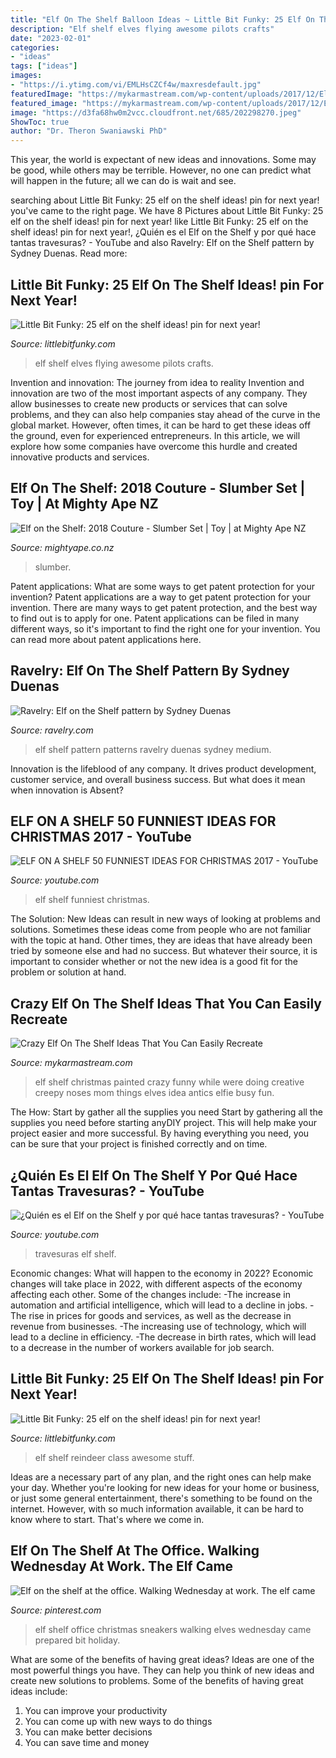 ```yaml
---
title: "Elf On The Shelf Balloon Ideas ~ Little Bit Funky: 25 Elf On The Shelf Ideas! pin For Next Year!"
description: "Elf shelf elves flying awesome pilots crafts"
date: "2023-02-01"
categories:
- "ideas"
tags: ["ideas"]
images:
- "https://i.ytimg.com/vi/EMLHsCZCf4w/maxresdefault.jpg"
featuredImage: "https://mykarmastream.com/wp-content/uploads/2017/12/Elf-on-the-Shelf-Ideas-2-.jpg"
featured_image: "https://mykarmastream.com/wp-content/uploads/2017/12/Elf-on-the-Shelf-Ideas-2-.jpg"
image: "https://d3fa68hw0m2vcc.cloudfront.net/685/202298270.jpeg"
ShowToc: true
author: "Dr. Theron Swaniawski PhD"
---
```



This year, the world is expectant of new ideas and innovations. Some may be good, while others may be terrible. However, no one can predict what will happen in the future; all we can do is wait and see.

	

		
searching about Little Bit Funky: 25 elf on the shelf ideas! pin for next year! you've came to the right page. We have 8 Pictures about Little Bit Funky: 25 elf on the shelf ideas! pin for next year! like Little Bit Funky: 25 elf on the shelf ideas! pin for next year!, ¿Quién es el Elf on the Shelf y por qué hace tantas travesuras? - YouTube and also Ravelry: Elf on the Shelf pattern by Sydney Duenas. Read more:
		
    
## Little Bit Funky: 25 Elf On The Shelf Ideas! pin For Next Year!

<img loading=lazy src="https://2.bp.blogspot.com/-SwYZIUR5dns/Ur9eqPUL6DI/AAAAAAAATtg/1gt5vOxB0Jk/s1600/IMG_7382.JPG" onerror="this.onerror=null;this.src='https://tse1.mm.bing.net/th?id=OIP.vumg5YBZdHwPUXzxeAKMqQHaHa&amp;pid=15.1';" alt="Little Bit Funky: 25 elf on the shelf ideas! pin for next year!">

_Source: littlebitfunky.com_

>elf shelf elves flying awesome pilots crafts. 

	

Invention and innovation: The journey from idea to reality
Invention and innovation are two of the most important aspects of any company. They allow businesses to create new products or services that can solve problems, and they can also help companies stay ahead of the curve in the global market. However, often times, it can be hard to get these ideas off the ground, even for experienced entrepreneurs. In this article, we will explore how some companies have overcome this hurdle and created innovative products and services.

    
## Elf On The Shelf: 2018 Couture - Slumber Set | Toy | At Mighty Ape NZ

<img loading=lazy src="https://d3fa68hw0m2vcc.cloudfront.net/685/202298270.jpeg" onerror="this.onerror=null;this.src='https://tse2.mm.bing.net/th?id=OIP.8L8KSqUC5zgB36sRG9fHUwHaHa&amp;pid=15.1';" alt="Elf on the Shelf: 2018 Couture - Slumber Set | Toy | at Mighty Ape NZ">

_Source: mightyape.co.nz_

>slumber. 

	

Patent applications: What are some ways to get patent protection for your invention?
Patent applications are a way to get patent protection for your invention. There are many ways to get patent protection, and the best way to find out is to apply for one. Patent applications can be filed in many different ways, so it's important to find the right one for your invention. You can read more about patent applications here.

    
## Ravelry: Elf On The Shelf Pattern By Sydney Duenas

<img loading=lazy src="https://images4-e.ravelrycache.com/uploads/LoobysLoops/341356696/20151206_131541_medium.jpg" onerror="this.onerror=null;this.src='https://tse1.mm.bing.net/th?id=OIP.-uDQaUplIidhYqTYYu_oOQHaNL&amp;pid=15.1';" alt="Ravelry: Elf on the Shelf pattern by Sydney Duenas">

_Source: ravelry.com_

>elf shelf pattern patterns ravelry duenas sydney medium. 

	

Innovation is the lifeblood of any company. It drives product development, customer service, and overall business success. But what does it mean when innovation is Absent?

    
## ELF ON A SHELF 50 FUNNIEST IDEAS FOR CHRISTMAS 2017 - YouTube

<img loading=lazy src="https://i.ytimg.com/vi/NqrSBkzhqPw/maxresdefault.jpg" onerror="this.onerror=null;this.src='https://tse4.mm.bing.net/th?id=OIP.5E_kaFmYJ-k10kdrzIevBQHaEK&amp;pid=15.1';" alt="ELF ON A SHELF 50 FUNNIEST IDEAS FOR CHRISTMAS 2017 - YouTube">

_Source: youtube.com_

>elf shelf funniest christmas. 

	

The Solution:
New Ideas can result in new ways of looking at problems and solutions. Sometimes these ideas come from people who are not familiar with the topic at hand. Other times, they are ideas that have already been tried by someone else and had no success. But whatever their source, it is important to consider whether or not the new idea is a good fit for the problem or solution at hand.

    
## Crazy Elf On The Shelf Ideas That You Can Easily Recreate

<img loading=lazy src="https://mykarmastream.com/wp-content/uploads/2017/12/Elf-on-the-Shelf-Ideas-2-.jpg" onerror="this.onerror=null;this.src='https://tse2.mm.bing.net/th?id=OIP.Ofcy-gPneG2wQpOZgAJz-QHaKX&amp;pid=15.1';" alt="Crazy Elf On The Shelf Ideas That You Can Easily Recreate">

_Source: mykarmastream.com_

>elf shelf christmas painted crazy funny while were doing creative creepy noses mom things elves idea antics elfie busy fun. 

	

The How: Start by gather all the supplies you need
Start by gathering all the supplies you need before starting anyDIY project. This will help make your project easier and more successful. By having everything you need, you can be sure that your project is finished correctly and on time.

    
## ¿Quién Es El Elf On The Shelf Y Por Qué Hace Tantas Travesuras? - YouTube

<img loading=lazy src="https://i.ytimg.com/vi/EMLHsCZCf4w/maxresdefault.jpg" onerror="this.onerror=null;this.src='https://tse4.mm.bing.net/th?id=OIP.MuboVGDxzIw-U97pMgRQqgHaEK&amp;pid=15.1';" alt="¿Quién es el Elf on the Shelf y por qué hace tantas travesuras? - YouTube">

_Source: youtube.com_

>travesuras elf shelf. 

	

Economic changes: What will happen to the economy in 2022?
Economic changes will take place in 2022, with different aspects of the economy affecting each other. Some of the changes include: 
-The increase in automation and artificial intelligence, which will lead to a decline in jobs. 
-The rise in prices for goods and services, as well as the decrease in revenue from businesses. 
-The increasing use of technology, which will lead to a decline in efficiency. 
-The decrease in birth rates, which will lead to a decrease in the number of workers available for job search.

    
## Little Bit Funky: 25 Elf On The Shelf Ideas! pin For Next Year!

<img loading=lazy src="https://3.bp.blogspot.com/--IP7FotgWKs/Ur9euH_JVsI/AAAAAAAATts/nNBBIFJcxnA/s1600/IMG_7493.JPG" onerror="this.onerror=null;this.src='https://tse3.mm.bing.net/th?id=OIP.k01YEpBeBW5xtAHKqfOojAHaHa&amp;pid=15.1';" alt="Little Bit Funky: 25 elf on the shelf ideas! pin for next year!">

_Source: littlebitfunky.com_

>elf shelf reindeer class awesome stuff. 

	

Ideas are a necessary part of any plan, and the right ones can help make your day. Whether you're looking for new ideas for your home or business, or just some general entertainment, there's something to be found on the internet. However, with so much information available, it can be hard to know where to start. That's where we come in.

    
## Elf On The Shelf At The Office. Walking Wednesday At Work. The Elf Came

<img loading=lazy src="https://i.pinimg.com/736x/68/45/af/6845af66dae35df091f4e25fe9f47c52--sneakers-walking.jpg" onerror="this.onerror=null;this.src='https://tse3.mm.bing.net/th?id=OIP.xlyygtN6YZSQZ8-7wsBwFAHaJ3&amp;pid=15.1';" alt="Elf on the shelf at the office. Walking Wednesday at work. The elf came">

_Source: pinterest.com_

>elf shelf office christmas sneakers walking elves wednesday came prepared bit holiday. 

	

What are some of the benefits of having great ideas?
Ideas are one of the most powerful things you have. They can help you think of new ideas and create new solutions to problems. Some of the benefits of having great ideas include: 
1. You can improve your productivity
2. You can come up with new ways to do things
3. You can make better decisions
4. You can save time and money

